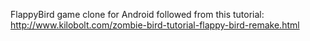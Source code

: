 FlappyBird game clone for Android followed from this tutorial: http://www.kilobolt.com/zombie-bird-tutorial-flappy-bird-remake.html
